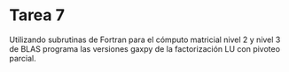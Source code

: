 # Tarea 7

Utilizando subrutinas de Fortran para el cómputo matricial nivel 2 y nivel 3 de BLAS programa las versiones gaxpy de la factorización LU con pivoteo parcial.
